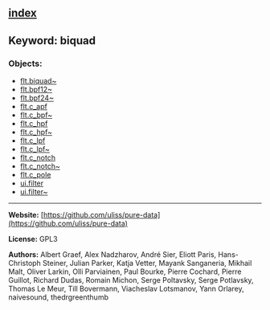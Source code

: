[index](../index.html)
---

## Keyword: biquad

### Objects:
* [flt.biquad~](../flt.biquad~.html)
* [flt.bpf12~](../flt.bpf12~.html)
* [flt.bpf24~](../flt.bpf24~.html)
* [flt.c_apf](../flt.c_apf.html)
* [flt.c_bpf~](../flt.c_bpf~.html)
* [flt.c_hpf](../flt.c_hpf.html)
* [flt.c_hpf~](../flt.c_hpf~.html)
* [flt.c_lpf](../flt.c_lpf.html)
* [flt.c_lpf~](../flt.c_lpf~.html)
* [flt.c_notch](../flt.c_notch.html)
* [flt.c_notch~](../flt.c_notch~.html)
* [flt.c_pole](../flt.c_pole.html)
* [ui.filter](../ui.filter.html)
* [ui.filter~](../ui.filter~.html)

---
**Website:** [https://github.com/uliss/pure-data](https://github.com/uliss/pure-data)

**License:** GPL3

**Authors:** Albert Graef, Alex Nadzharov, André Sier, Eliott Paris, Hans-Christoph Steiner, Julian Parker, Katja Vetter, Mayank Sanganeria, Mikhail Malt, Oliver Larkin, Olli Parviainen, Paul Bourke, Pierre Cochard, Pierre Guillot, Richard Dudas, Romain Michon, Serge Poltavsky, Serge Potlavsky, Thomas Le Meur, Till Bovermann, Viacheslav Lotsmanov, Yann Orlarey, naivesound, thedrgreenthumb
